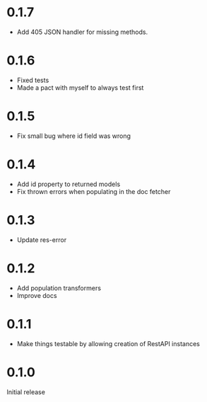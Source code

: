 0.1.7
=====
* Add 405 JSON handler for missing methods.

0.1.6
=====
* Fixed tests
* Made a pact with myself to always test first

0.1.5
=====
* Fix small bug where id field was wrong

0.1.4
=====
* Add id property to returned models
* Fix thrown errors when populating in the doc fetcher

0.1.3
=====
* Update res-error

0.1.2
=====
* Add population transformers
* Improve docs

0.1.1
=====
* Make things testable by allowing creation of RestAPI instances

0.1.0
=====

Initial release
